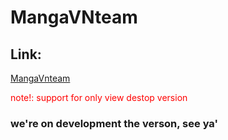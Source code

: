 # MangaVNteam
<h2>Link:</h2>
<a href="http://usercat280297.github.io/MangaVNteam.github.io/">MangaVnteam</a>
<p style="color:red;">note!: support for only view destop version</p>
<h3>we're on development the verson, see ya'</h3>
